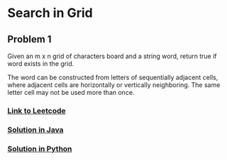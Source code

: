 # Search in Grid

## Problem 1

Given an m x n grid of characters board and a string word, return true if word exists in the grid.

The word can be constructed from letters of sequentially adjacent cells, where adjacent cells are horizontally or vertically neighboring. The same letter cell may not be used more than once.

### [Link to Leetcode](https://leetcode.com/problems/word-search/)
### [Solution in Java](Solution.java#L5)
### [Solution in Python](solution.py#L4)

